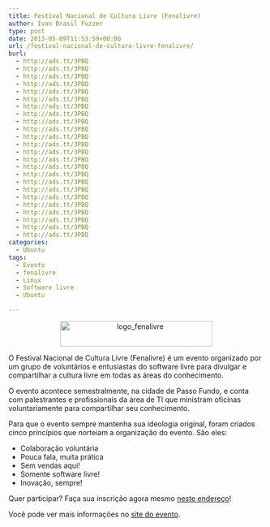 ```yaml
---
title: Festival Nacional de Cultura Livre (Fenalivre)
author: Ivan Brasil Fuzzer
type: post
date: 2013-05-09T11:53:59+00:00
url: /festival-nacional-de-cultura-livre-fenalivre/
burl:
  - http://ads.tt/3PBQ
  - http://ads.tt/3PBQ
  - http://ads.tt/3PBQ
  - http://ads.tt/3PBQ
  - http://ads.tt/3PBQ
  - http://ads.tt/3PBQ
  - http://ads.tt/3PBQ
  - http://ads.tt/3PBQ
  - http://ads.tt/3PBQ
  - http://ads.tt/3PBQ
  - http://ads.tt/3PBQ
  - http://ads.tt/3PBQ
  - http://ads.tt/3PBQ
  - http://ads.tt/3PBQ
  - http://ads.tt/3PBQ
  - http://ads.tt/3PBQ
  - http://ads.tt/3PBQ
  - http://ads.tt/3PBQ
  - http://ads.tt/3PBQ
  - http://ads.tt/3PBQ
  - http://ads.tt/3PBQ
  - http://ads.tt/3PBQ
  - http://ads.tt/3PBQ
  - http://ads.tt/3PBQ
categories:
  - Ubuntu
tags:
  - Evento
  - fenalivre
  - Linux
  - Software livre
  - Ubuntu

---
```

<p style="text-align: center;">
  <a href="http://www.ubuntero.com.br/wp-content/uploads/2013/05/logo_fenalivre.png"><img class="alignnone size-medium wp-image-5368" alt="logo_fenalivre" src="http://www.ubuntero.com.br/wp-content/uploads/2013/05/logo_fenalivre-300x50.png" width="300" height="50" /></a>
</p>

O Festival Nacional de Cultura Livre (Fenalivre) é um evento organizado por um grupo de voluntários e entusiastas do software livre para divulgar e compartilhar a cultura livre em todas as áreas do conhecimento.

O evento acontece semestralmente, na cidade de Passo Fundo, e conta com palestrantes e profissionais da área de TI que ministram oficinas voluntariamente para compartilhar seu conhecimento.

Para que o evento sempre mantenha sua ideologia original, foram criados cinco princípios que norteiam a organização do evento. São eles:

  * Colaboração voluntária
  * Pouca fala, muita prática
  * Sem vendas aqui!
  * Somente software livre!
  * Inovação, sempre!

Quer participar? Faça sua inscrição agora mesmo [neste endereço][1]!

Você pode ver mais informações no [site do evento][2].

 [1]: http://inscricao.imed.edu.br/
 [2]: http://www.fenalivre.com.br/